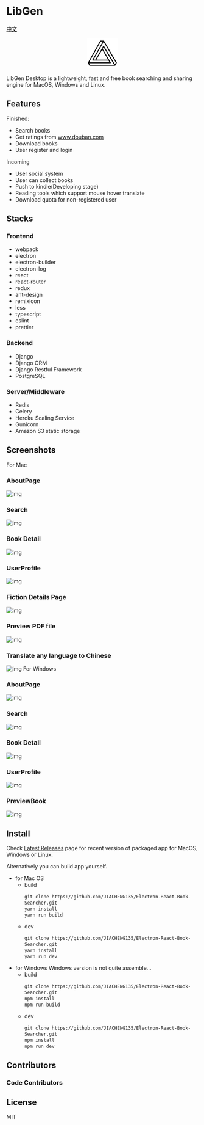 # LibGen
<span><a href="https://github.com/JIACHENG135/Electron-React-Book-Searcher/blob/master/README.zh-cn.md">中文</a></span>
<div align="center">

  <img width='80px;' height="80px;" src='https://github.com/JIACHENG135/Electron-React-Book-Searcher/blob/master/assets/app-icon/app-icon%40128.png'>
  
</div>

LibGen Desktop is a lightweight, fast and free book searching and sharing engine for MacOS, Windows and Linux.

## Features

Finished:

- Search books
- Get ratings from www.douban.com
- Download books
- User register and login

Incoming
- User social system
- User can collect books
- Push to kindle(Developing stage)
- Reading tools which support mouse hover translate
- Download quota for non-registered user

## Stacks
### Frontend
- webpack
- electron
- electron-builder
- electron-log
- react
- react-router
- redux
- ant-design
- remixicon
- less
- typescript
- eslint
- prettier
### Backend
- Django
- Django ORM
- Django Restful Framework
- PostgreSQL
### Server/Middleware
- Redis
- Celery
- Heroku Scaling Service
- Gunicorn
- Amazon S3 static storage

## Screenshots
For Mac
### AboutPage
![img](https://github.com/JIACHENG135/Electron-React-Book-Searcher/blob/master/assets/demo-jpg/Mac%20-%20About.png)
### Search
![img](https://github.com/JIACHENG135/Electron-React-Book-Searcher/blob/master/assets/demo-jpg/Mac%20-%20Search.png)
### Book Detail
![img](https://github.com/JIACHENG135/Electron-React-Book-Searcher/blob/master/assets/demo-jpg/Mac%20-%20Detail.png)
### UserProfile
![img](https://github.com/JIACHENG135/Electron-React-Book-Searcher/blob/master/assets/demo-jpg/Mac%20-%20UserProfile.png)
### Fiction Details Page
![img](https://github.com/JIACHENG135/Electron-React-Book-Searcher/blob/master/assets/demo-jpg/Mac%20-%20Fiction%20Detail.png)
### Preview PDF file
![img](https://github.com/JIACHENG135/Electron-React-Book-Searcher/blob/master/assets/demo-jpg/Mac%20-%20Preview%20PDF.png)
### Translate any language to Chinese
![img](https://github.com/JIACHENG135/Electron-React-Book-Searcher/blob/master/assets/demo-jpg/Mac%20-%20Translate.png)
For Windows
### AboutPage
![img](https://github.com/JIACHENG135/Electron-React-Book-Searcher/blob/master/assets/demo-jpg/2020-06-01%20-%20About.jpg)
### Search
![img](https://github.com/JIACHENG135/Electron-React-Book-Searcher/blob/master/assets/demo-jpg/2020-06-01%20-%20Search%20.jpg)
### Book Detail
![img](https://github.com/JIACHENG135/Electron-React-Book-Searcher/blob/master/assets/demo-jpg/2020-06-01%20-%20Detail.jpg)
### UserProfile
![img](https://github.com/JIACHENG135/Electron-React-Book-Searcher/blob/master/assets/demo-jpg/2020-06-01%20-%20UserProfile.jpg)
### PreviewBook
![img](https://github.com/JIACHENG135/Electron-React-Book-Searcher/blob/master/assets/demo-jpg/2020-06-01%20Preview.jpg)




## Install

Check [Latest Releases](https://github.com/JIACHENG135/Electron-Vue-Book-Searcher/releases/tag/LibGen.0.0.1) page for recent version of packaged app for MacOS, Windows or Linux.

Alternatively you can build app yourself.

- for Mac OS
  - build
    ```
    git clone https://github.com/JIACHENG135/Electron-React-Book-Searcher.git
    yarn install
    yarn run build
    ```
  - dev
    ```
    git clone https://github.com/JIACHENG135/Electron-React-Book-Searcher.git
    yarn install
    yarn run dev
    ```
- for Windows Windows version is not quite assemble...
  - build
    ```
    git clone https://github.com/JIACHENG135/Electron-React-Book-Searcher.git
    npm install
    npm run build
    ```
  - dev
    ```
    git clone https://github.com/JIACHENG135/Electron-React-Book-Searcher.git
    npm install
    npm run dev
    ```

## Contributors

### Code Contributors

## License

MIT
